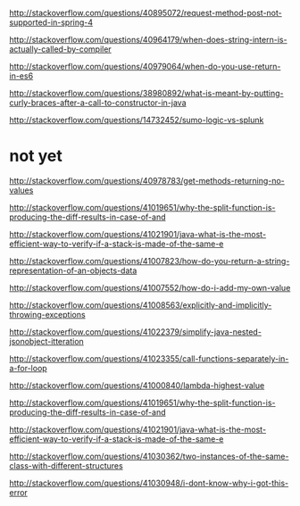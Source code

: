 http://stackoverflow.com/questions/40895072/request-method-post-not-supported-in-spring-4

http://stackoverflow.com/questions/40964179/when-does-string-intern-is-actually-called-by-compiler

http://stackoverflow.com/questions/40979064/when-do-you-use-return-in-es6

http://stackoverflow.com/questions/38980892/what-is-meant-by-putting-curly-braces-after-a-call-to-constructor-in-java

http://stackoverflow.com/questions/14732452/sumo-logic-vs-splunk

not yet
====
http://stackoverflow.com/questions/40978783/get-methods-returning-no-values

http://stackoverflow.com/questions/41019651/why-the-split-function-is-producing-the-diff-results-in-case-of-and

http://stackoverflow.com/questions/41021901/java-what-is-the-most-efficient-way-to-verify-if-a-stack-is-made-of-the-same-e

http://stackoverflow.com/questions/41007823/how-do-you-return-a-string-representation-of-an-objects-data

http://stackoverflow.com/questions/41007552/how-do-i-add-my-own-value

http://stackoverflow.com/questions/41008563/explicitly-and-implicitly-throwing-exceptions

http://stackoverflow.com/questions/41022379/simplify-java-nested-jsonobject-itteration

http://stackoverflow.com/questions/41023355/call-functions-separately-in-a-for-loop

http://stackoverflow.com/questions/41000840/lambda-highest-value

http://stackoverflow.com/questions/41019651/why-the-split-function-is-producing-the-diff-results-in-case-of-and

http://stackoverflow.com/questions/41021901/java-what-is-the-most-efficient-way-to-verify-if-a-stack-is-made-of-the-same-e

http://stackoverflow.com/questions/41030362/two-instances-of-the-same-class-with-different-structures

http://stackoverflow.com/questions/41030948/i-dont-know-why-i-got-this-error